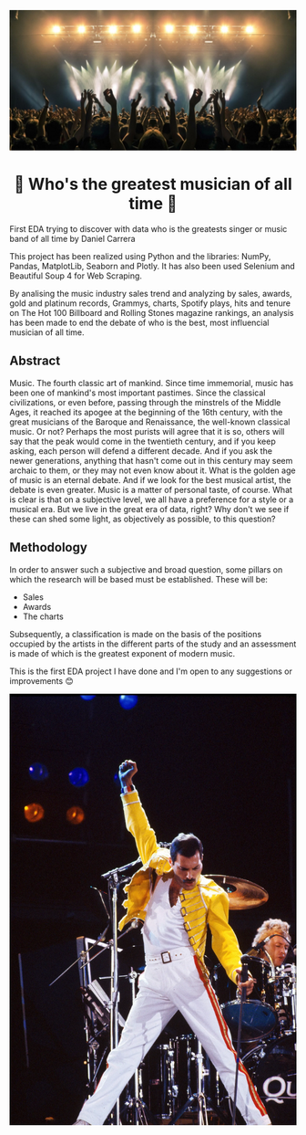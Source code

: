 ![](https://github.com/Dancar96/Best-Musician-Ever-EDA/blob/main/img/conciertos-1589446877.jpg)

# <h1 align="center"> :guitar: Who's the greatest musician of all time :guitar:

First EDA trying to discover with data who is the greatests singer or music band of all time by Daniel Carrera

This project has been realized using Python and the libraries: NumPy, Pandas, MatplotLib, Seaborn and Plotly. It has also been used Selenium and Beautiful Soup 4 for Web Scraping.
  
By analising the music industry sales trend and analyzing by sales, awards, gold and platinum records, Grammys, charts, Spotify plays, hits and tenure on The Hot 100 Billboard and Rolling Stones magazine rankings, an analysis has been made to end the debate of who is the best, most influencial musician of all time.

## Abstract

Music. The fourth classic art of mankind. Since time immemorial, music has been one of mankind's most important pastimes. Since the classical civilizations, or even
before, passing through the minstrels of the Middle Ages, it reached its apogee at the beginning of the 16th century, with the great musicians of the Baroque and
Renaissance, the well-known classical music. Or not? Perhaps the most purists will agree that it is so, others will say that the peak would come in the twentieth
century, and if you keep asking, each person will defend a different decade. And if you ask the newer generations, anything that hasn't come out in this century may
seem archaic to them, or they may not even know about it. What is the golden age of music is an eternal debate. And if we look for the best musical artist, the
debate
is even greater. Music is a matter of personal taste, of course. What is clear is that on a subjective level, we all have a preference for a style or a musical era.
But we live in the great era of data, right? Why don't we see if these can shed some light, as objectively as possible, to this question?

## Methodology

In order to answer such a subjective and broad question, some pillars on which the research will be based must be established. These will be:

- Sales
- Awards
- The charts

Subsequently, a classification is made on the basis of the positions occupied by the artists in the different parts of the study and an assessment is made of which
is the greatest exponent of modern music.


This is the first EDA project I have done and I'm open to any suggestions or improvements :blush:

![](https://github.com/Dancar96/Best-Musician-Ever-EDA/blob/main/img/Freddie-Mercury-estadio-wembley-londres-1986.webp)
